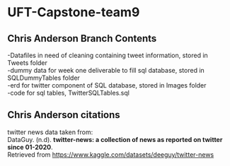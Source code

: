 # UFT-Capstone-team9
## Chris Anderson Branch Contents
-Datafiles in need of cleaning containing tweet information, stored in Tweets folder    
-dummy data for week one deliverable to fill sql database, stored in SQLDummyTables folder  
-erd for twitter component of SQL database, stored in Images folder  
-code for sql tables, TwitterSQLTables.sql  

## Chris Anderson citations
twitter news data taken from:  
DataGuy. (n.d). **twitter-news: a collection of news as reported on twitter since 01-2020**.  
    Retrieved from https://www.kaggle.com/datasets/deeguy/twitter-news
